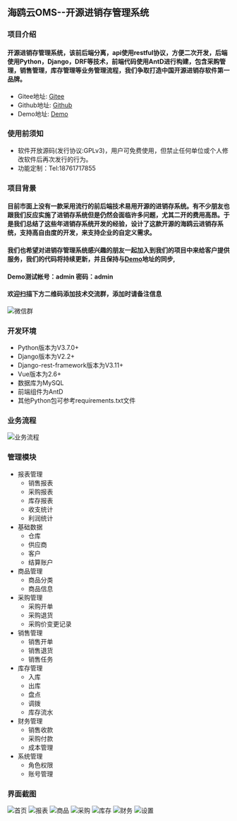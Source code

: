 ## 海鸥云OMS--开源进销存管理系统
### 项目介绍
#### 开源进销存管理系统，该前后端分离，api使用restful协议，方便二次开发，后端使用Python，Django，DRF等技术，前端代码使用AntD进行构建，包含采购管理，销售管理，库存管理等业务管理流程，我们争取打造中国开源进销存软件第一品牌。
* Gitee地址: [Gitee](https://gitee.com/haioucloud/oms)
* Github地址: [Github](https://github.com/lianzhanshu/oms)
* Demo地址: [Demo](http://oms.haioucloud.com/)

### 使用前须知
* 软件开放源码(发行协议:GPLv3)，用户可免费使用，但禁止任何单位或个人修改软件后再次发行的行为。
* 功能定制：Tel:18761717855

### 项目背景
#### 目前市面上没有一款采用流行的前后端技术易用开源的进销存系统。有不少朋友也跟我们反应实施了进销存系统但是仍然会面临许多问题，尤其二开的费用高昂。于是我们总结了这些年进销存系统开发的经验，设计了这款开源的海鸥云进销存系统，支持高自由度的开发，来支持企业的自定义需求。
#### 我们也希望对进销存管理系统感兴趣的朋友一起加入到我们的项目中来给客户提供服务，我们的代码将持续更新，并且保持与[Demo](http://oms.haioucloud.com/)地址的同步,
#### Demo测试帐号：admin  密码：admin
#### 欢迎扫描下方二维码添加技术交流群，添加时请备注信息
![微信群](https://gitee.com/haioucloud/oms/raw/main/raw/%E5%BE%AE%E4%BF%A1%E7%BE%A4.png)

### 开发环境
* Python版本为V3.7.0+
* Django版本为V2.2+
* Django-rest-framework版本为V3.11+
* Vue版本为2.6+
* 数据库为MySQL
* 前端组件为AntD
* 其他Python包可参考requirements.txt文件

### 业务流程
![业务流程](https://gitee.com/haioucloud/oms/raw/main/raw/OMS%20Flow.JPG)

### 管理模块
* 报表管理 
   * 销售报表
   * 采购报表
   * 库存报表
   * 收支统计
   * 利润统计
* 基础数据 
   * 仓库
   * 供应商
   * 客户
   * 结算账户
* 商品管理
   * 商品分类
   * 商品信息
* 采购管理
   * 采购开单
   * 采购退货
   * 采购价变更记录
* 销售管理
   * 销售开单
   * 销售退货
   * 销售任务
* 库存管理
   * 入库
   * 出库
   * 盘点
   * 调拨
   * 库存流水
* 财务管理
   * 销售收款
   * 采购付款
   * 成本管理
* 系统管理
   * 角色权限
   * 账号管理

### 界面截图
![首页](https://gitee.com/haioucloud/oms/raw/main/raw/%E9%A6%96%E9%A1%B5.png)
![报表](https://gitee.com/haioucloud/oms/raw/main/raw/%E6%8A%A5%E8%A1%A8.png)
![商品](https://gitee.com/haioucloud/oms/raw/main/raw/%E5%95%86%E5%93%81.png)
![采购](https://gitee.com/haioucloud/oms/raw/main/raw/%E9%87%87%E8%B4%AD.png)
![库存](https://gitee.com/haioucloud/oms/raw/main/raw/%E5%BA%93%E5%AD%98.png)
![财务](https://gitee.com/haioucloud/oms/raw/main/raw/%E8%B4%A2%E5%8A%A1.png)
![设置](https://gitee.com/haioucloud/oms/raw/main/raw/%E8%AE%BE%E7%BD%AE.png)